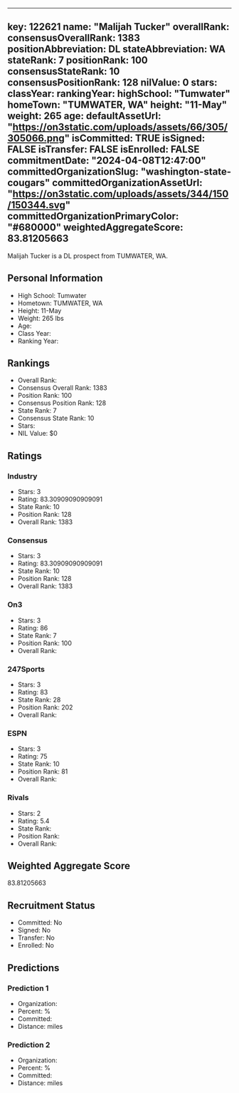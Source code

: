 ---
  key: 122621
  name: "Malijah Tucker"
  overallRank: 
  consensusOverallRank: 1383
  positionAbbreviation: DL
  stateAbbreviation: WA
  stateRank: 7
  positionRank: 100
  consensusStateRank: 10
  consensusPositionRank: 128
  nilValue: 0
  stars: 
  classYear: 
  rankingYear: 
  highSchool: "Tumwater"
  homeTown: "TUMWATER, WA"
  height: "11-May"
  weight: 265
  age: 
  defaultAssetUrl: "https://on3static.com/uploads/assets/66/305/305066.png"
  isCommitted: TRUE
  isSigned: FALSE
  isTransfer: FALSE
  isEnrolled: FALSE
  commitmentDate: "2024-04-08T12:47:00"
  committedOrganizationSlug: "washington-state-cougars"
  committedOrganizationAssetUrl: "https://on3static.com/uploads/assets/344/150/150344.svg"
  committedOrganizationPrimaryColor: "#680000"
  weightedAggregateScore: 83.81205663
  ---
  
  Malijah Tucker is a DL prospect from TUMWATER, WA.
  
  ## Personal Information
  - High School: Tumwater
  - Hometown: TUMWATER, WA
  - Height: 11-May
  - Weight: 265 lbs
  - Age: 
  - Class Year: 
  - Ranking Year: 
  
  ## Rankings
  - Overall Rank: 
  - Consensus Overall Rank: 1383
  - Position Rank: 100
  - Consensus Position Rank: 128
  - State Rank: 7
  - Consensus State Rank: 10
  - Stars: 
  - NIL Value: $0
  
  ## Ratings
  
  ### Industry
  - Stars: 3
  - Rating: 83.30909090909091
  - State Rank: 10
  - Position Rank: 128
  - Overall Rank: 1383
  
  ### Consensus
  - Stars: 3
  - Rating: 83.30909090909091
  - State Rank: 10
  - Position Rank: 128
  - Overall Rank: 1383
  
  ### On3
  - Stars: 3
  - Rating: 86
  - State Rank: 7
  - Position Rank: 100
  - Overall Rank: 
  
  ### 247Sports
  - Stars: 3
  - Rating: 83
  - State Rank: 28
  - Position Rank: 202
  - Overall Rank: 
  
  ### ESPN
  - Stars: 3
  - Rating: 75
  - State Rank: 10
  - Position Rank: 81
  - Overall Rank: 
  
  ### Rivals
  - Stars: 2
  - Rating: 5.4
  - State Rank: 
  - Position Rank: 
  - Overall Rank: 
  
  ## Weighted Aggregate Score
  83.81205663
  
  ## Recruitment Status
  - Committed: No
  - Signed: No
  - Transfer: No
  - Enrolled: No
  
  
  
  ## Predictions
  
  ### Prediction 1
  - Organization: 
  - Percent: %
  - Committed: 
  - Distance:  miles
  
  ### Prediction 2
  - Organization: 
  - Percent: %
  - Committed: 
  - Distance:  miles
  